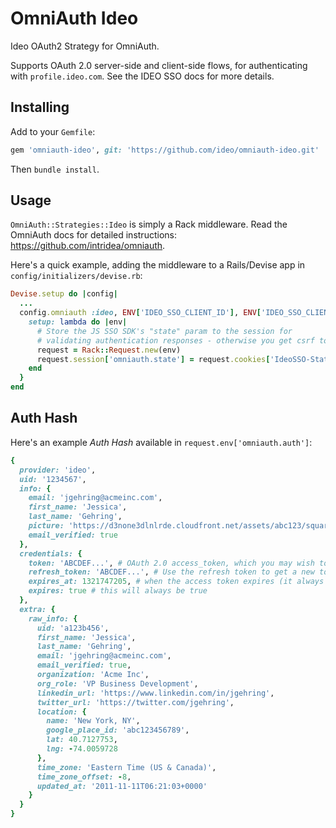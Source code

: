 # OmniAuth Ideo

Ideo OAuth2 Strategy for OmniAuth.

Supports OAuth 2.0 server-side and client-side flows, for authenticating with `profile.ideo.com`. See the IDEO SSO docs for more details.

## Installing

Add to your `Gemfile`:

```ruby
gem 'omniauth-ideo', git: 'https://github.com/ideo/omniauth-ideo.git'
```

Then `bundle install`.

## Usage

`OmniAuth::Strategies::Ideo` is simply a Rack middleware. Read the OmniAuth docs for detailed instructions: https://github.com/intridea/omniauth.

Here's a quick example, adding the middleware to a Rails/Devise app in `config/initializers/devise.rb`:

```ruby
Devise.setup do |config|
  ...
  config.omniauth :ideo, ENV['IDEO_SSO_CLIENT_ID'], ENV['IDEO_SSO_CLIENT_SECRET'], {
    setup: lambda do |env|
      # Store the JS SSO SDK's "state" param to the session for
      # validating authentication responses - otherwise you get csrf token errors
      request = Rack::Request.new(env)
      request.session['omniauth.state'] = request.cookies['IdeoSSO-State']
    end
  }
end
```

## Auth Hash

Here's an example *Auth Hash* available in `request.env['omniauth.auth']`:

```ruby
{
  provider: 'ideo',
  uid: '1234567',
  info: {
    email: 'jgehring@acmeinc.com',
    first_name: 'Jessica',
    last_name: 'Gehring',
    picture: 'https://d3none3dlnlrde.cloudfront.net/assets/abc123/square-1523036162.jpg',
    email_verified: true
  },
  credentials: {
    token: 'ABCDEF...', # OAuth 2.0 access_token, which you may wish to store
    refresh_token: 'ABCDEF...', # Use the refresh token to get a new token if it expires
    expires_at: 1321747205, # when the access token expires (it always will)
    expires: true # this will always be true
  },
  extra: {
    raw_info: {
      uid: 'a123b456',
      first_name: 'Jessica',
      last_name: 'Gehring',
      email: 'jgehring@acmeinc.com',
      email_verified: true,
      organization: 'Acme Inc',
      org_role: 'VP Business Development',
      linkedin_url: 'https://www.linkedin.com/in/jgehring',
      twitter_url: 'https://twitter.com/jgehring',
      location: {
        name: 'New York, NY',
        google_place_id: 'abc123456789',
        lat: 40.7127753,
        lng: -74.0059728
      },
      time_zone: 'Eastern Time (US & Canada)',
      time_zone_offset: -8,
      updated_at: '2011-11-11T06:21:03+0000'
    }
  }
}
```
